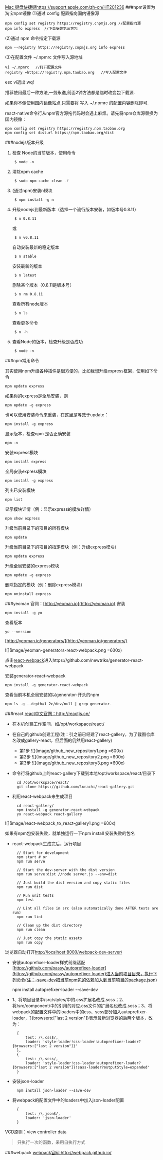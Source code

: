 [Mac 键盘快捷键](https://support.apple.com/zh-cn/HT201236)https://support.apple.com/zh-cn/HT201236
###npm设置为淘宝npm镜像
(1)通过 config 配置指向国内镜像源

	npm config set registry https://registry.cnpmjs.org //配置指向源
	npm info express  //下载安装第三方包
(2)通过 npm 命令指定下载源

	npm --registry https://registry.cnpmjs.org info express
(3)在配置文件 ~/.npmrc 文件写入源地址

	vi ~/.npmrc   //打开配置文件
	registry =https://registry.npm.taobao.org   //写入配置文件
esc vi退出:wq!

推荐使用最后一种方法,一劳永逸,前面2钟方法都是临时改变包下载源.

如果你不像使用国内镜像站点,只需要将 写入 ~/.npmrc 的配置内容删除即可.

react-native命令行从npm官方源拖代码时会遇上麻烦。请先将npm仓库源替换为国内镜像： 

	npm config set registry https://registry.npm.taobao.org
	npm config set disturl https://npm.taobao.org/dist

###nodejs版本升级

1. 检查 Node的当前版本，使用命令

		$ node -v
2. 清除npm cache

		$ sudo npm cache clean -f 
3. (通过npm)安装n模块

		$ npm install -g n
4. 升级nodejs到最新版本（选择一个流行版本安装，如版本号0.8.11）

		$ n 0.8.11
	或
	
		$ n v0.8.11
	自动安装最新的稳定版本
	
		$ n stable
	安装最新的版本
	
		$ n latest
	删除某个版本（0.8.11是版本号）

		$ n rm 0.8.11
	查看所有node版本
	
		$ n ls
	查看更多命令
	
		$ n -h
5. 查看Node的版本，检查升级是否成功
	
		$ node -v

		
###npm常用命令

其实使用npm升级各种插件是很方便的，比如我想升级express框架，使用如下命令

	npm update express
如果你的express是全局安装，则

	npm update -g express
也可以使用安装命令来重装，在这里是等效于update：
	
	npm install -g express
显示版本，检查npm 是否正确安装

	npm -v
安装express模块

	npm install express
全局安装express模块
	
	npm install -g express
列出已安装模块
	
	npm list
显示模块详情（例：显示express的模块详情）
	
	npm show express
升级当前目录下的项目的所有模块

	npm update
升级当前目录下的项目的指定模块（例：升级express模块）

	npm update express
升级全局安装的express模块

	npm update -g express
删除指定的模块（例：删除express模块）

	npm uninstall express
	
###yeoman
官网：[http://yeoman.io](http://yeoman.io)
安装

	npm install -g yo
查看版本
	
	yo --version
	
[http://yeoman.io/generators/](http://yeoman.io/generators/)

![](image/yeoman-generators-react-webpack.png =600x)

点击[react-webpack](https://github.com/newtriks/generator-react-webpack)进入https://github.com/newtriks/generator-react-webpack

安装generator-react-webpack

	npm install -g generator-react-webpack

查看当前本机全局安装的以generator-开头的npm

	npm ls -g --depth=1 2>/dev/null | grep generator-
	
###react
[react中文官网：](http://reactjs.cn/)http://reactjs.cn/

- 在本机创建工作空间，如/opt/workspace/react/

- 在自己的github创建工程(注：引之前已经建了react-gallery，为了截图仓库名改成gallery-react，但后面的仍然用react-gallery)

	- 第1步
	![](image/github_new_repository1.png =600x)
	- 第2步
	![](image/github_new_repository2.png =600x)
	- 第3步
	![](image/github_new_repository3.png =600x)

- 命令行将github上的react-gallery下载到本地/opt/workspace/react/目录下

		cd /opt/workspace/react/
		git clone https://github.com/lunachi/react-gallery.git
- 利用react-webpack来生成项目
		
		cd react-gallery/
		npm install -g generator-react-webpack
		yo react-webpack react-gallery
		
![](image/react-webpack_to_react-gallery1.png =600x)

如果有npm包安装失败，就单独运行一下npm install 安装失败的包名

- react-webpack生成完后，运行项目

		// Start for development
		npm start # or
		npm run serve
		
		// Start the dev-server with the dist version
		npm run serve:dist //node server.js --env=dist
		
		// Just build the dist version and copy static files
		npm run dist
		
		// Run unit tests
		npm test
		
		// Lint all files in src (also automatically done AFTER tests are run)
		npm run lint
		
		// Clean up the dist directory
		npm run clean
		
		// Just copy the static assets
		npm run copy	

浏览器自动打开[http://localhost:8000/webpack-dev-server/](http://localhost:8000/webpack-dev-server/)

- 安装autoprefixer-loader样式前缀适配 [https://github.com/passy/autoprefixer-loader](https://github.com/passy/autoprefixer-loader)进入当前项目目录，执行下列命令(注：-save-dev把当前npm包的依赖加入到当前项目的package.json)

	npm install autoprefixer-loader --save-dev
	
- 1、将项目目录中/src/styles/中的.css扩展名改成.scss；2、将/src/component/中的引用的对应.css文件的扩展名也改成.scss；3、将webpack的配置文件中的loaders中的css、scss部分加入autoprefixer-loader，?{browsers:["last 2 version"]}表示最新浏览器的后两个版本，改为：
	
		{
        	test: /\.css$/,
        	loader: 'style-loader!css-loader!autoprefixer-loader?{browsers:["last 2 version"]}'
      	},
		{
        	test: /\.scss/,
        	loader: 'style-loader!css-loader!autoprefixer-loader?{browsers:["last 2 version"]}!sass-loader?outputStyle=expanded'
      	}
- 安装json-loader

		npm install json-loader --save-dev
		
- 将webpack的配置文件中的loaders中加入json-loader配置

		{
        	test: /\.json$/,
        	loader: 'json-loader'
      	}



VCD原则：view controller data
>只执行一次的函数，采用自执行方式

###webpack
[webpack官网:](http://webpack.github.io/)http://webpack.github.io/

	


